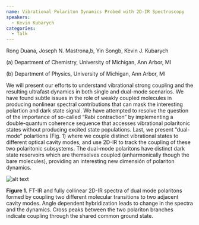```yaml
---
name: Vibrational Polariton Dynamics Probed with 2D-IR Spectroscopy
speakers:
  - Kevin Kubarych
categories:
  - Talk
---
```

Rong Duana, Joseph N. Mastrona,b, Yin Songb, Kevin J. Kubarych

(a) Department of Chemistry, University of Michigan, Ann Arbor, MI

(b) Department of Physics, University of Michigan, Ann Arbor, MI

We will present our efforts to understand vibrational strong coupling and the resulting ultrafast dynamics in both single and dual-mode scenarios. We have found subtle issues in the role of weakly coupled molecules in producing nonlinear spectral contributions that can mask the interesting polartion and dark state signal. We have attempted to resolve the question of the importance of so-called “Rabi contraction” by implementing a double-quantum coherence sequence that accesses vibrational polaritonic states without producing excited state populations. Last, we present “dual-mode” polartions (Fig. 1) where we couple distinct vibrational states to different optical cavity modes, and use 2D-IR to track the coupling of these two polaritonic subsystems. The dual-mode polaritons have distinct dark state reservoirs which are themselves coupled (anharmonically though the bare molecules), providing an interesting new dimensión of polariton dynamics.

![alt text](../../assets/speakers_figures/kevinKubarych.png)

**Figure 1.** FT-IR and fully collinear 2D-IR spectra of dual mode polaritons formed by coupling two different molecular transitions to two adjacent cavity modes. Angle dependent hybridization leads to change in the spectra and the dynamics. Cross peaks between the two polariton branches indicate coupling through the shared common ground state.